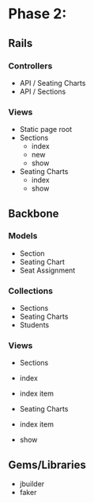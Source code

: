 # Phase 2: 
## Rails
### Controllers
* API / Seating Charts
* API / Sections

### Views
* Static page root
* Sections
  * index
  * new
  * show
* Seating Charts
  * index
  * show

## Backbone
### Models
* Section
* Seating Chart
* Seat Assignment

### Collections
* Sections
* Seating Charts
* Students

### Views
* Sections
 * index
 * index item

* Seating Charts
 * index item
 * show

## Gems/Libraries
* jbuilder
* faker
